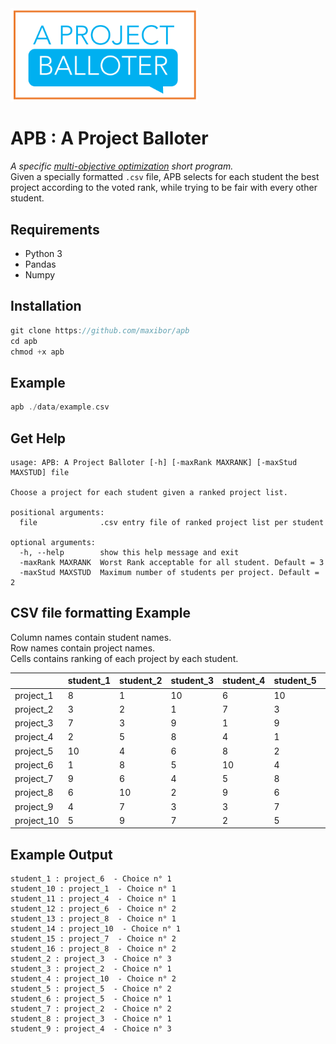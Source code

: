 <img src="./img/logo.png" width="300">

# APB : **A** **P**roject **B**alloter
*A specific [multi-objective optimization](https://en.wikipedia.org/wiki/Multi-objective_optimization) short program.*  
Given a specially formatted `.csv` file, APB selects for each student the best project according to the voted rank, while trying to be fair with every other student.


## Requirements
- Python 3
- Pandas
- Numpy

## Installation

```c
git clone https://github.com/maxibor/apb
cd apb
chmod +x apb
```

## Example

```c
apb ./data/example.csv
```

## Get Help

```
usage: APB: A Project Balloter [-h] [-maxRank MAXRANK] [-maxStud MAXSTUD] file

Choose a project for each student given a ranked project list.

positional arguments:
  file              .csv entry file of ranked project list per student

optional arguments:
  -h, --help        show this help message and exit
  -maxRank MAXRANK  Worst Rank acceptable for all student. Default = 3
  -maxStud MAXSTUD  Maximum number of students per project. Default = 2
```

## CSV file formatting Example
Column names contain student names.  
Row names contain project names.  
Cells contains ranking of each project by each student.

|            | student_1 | student_2 | student_3 | student_4 | student_5 | student_6 | student_7 | student_8 | student_9 | student_10 | student_11 | student_12 | student_13 | student_14 | student_15 | student_16 |
|------------|-----------|-----------|-----------|-----------|-----------|-----------|-----------|-----------|-----------|------------|------------|------------|------------|------------|------------|------------|
| project_1  | 8         | 1         | 10        | 6         | 10        | 4         | 8         | 2         | 1         | 1          | 10         | 8          | 7          | 2          | 6          | 10         |
| project_2  | 3         | 2         | 1         | 7         | 3         | 2         | 2         | 6         | 10        | 2          | 4          | 6          | 8          | 10         | 7          | 4          |
| project_3  | 7         | 3         | 9         | 1         | 9         | 9         | 3         | 1         | 4         | 9          | 7          | 1          | 4          | 6          | 1          | 1          |
| project_4  | 2         | 5         | 8         | 4         | 1         | 10        | 1         | 9         | 3         | 7          | 1          | 10         | 2          | 8          | 10         | 9          |
| project_5  | 10        | 4         | 6         | 8         | 2         | 1         | 10        | 5         | 7         | 3          | 2          | 4          | 9          | 4          | 4          | 5          |
| project_6  | 1         | 8         | 5         | 10        | 4         | 6         | 4         | 4         | 5         | 5          | 6          | 2          | 5          | 7          | 3          | 7          |
| project_7  | 9         | 6         | 4         | 5         | 8         | 5         | 5         | 8         | 2         | 4          | 5          | 7          | 10         | 3          | 2          | 3          |
| project_8  | 6         | 10        | 2         | 9         | 6         | 8         | 6         | 3         | 9         | 8          | 8          | 3          | 1          | 5          | 8          | 2          |
| project_9  | 4         | 7         | 3         | 3         | 7         | 7         | 9         | 7         | 8         | 10         | 9          | 9          | 3          | 9          | 9          | 8          |
| project_10 | 5         | 9         | 7         | 2         | 5         | 3         | 7         | 10        | 6         | 6          | 3          | 5          | 6          | 1          | 5          | 6          |

## Example Output

```
student_1 : project_6  - Choice n° 1
student_10 : project_1  - Choice n° 1
student_11 : project_4  - Choice n° 1
student_12 : project_6  - Choice n° 2
student_13 : project_8  - Choice n° 1
student_14 : project_10  - Choice n° 1
student_15 : project_7  - Choice n° 2
student_16 : project_8  - Choice n° 2
student_2 : project_3  - Choice n° 3
student_3 : project_2  - Choice n° 1
student_4 : project_10  - Choice n° 2
student_5 : project_5  - Choice n° 2
student_6 : project_5  - Choice n° 1
student_7 : project_2  - Choice n° 2
student_8 : project_3  - Choice n° 1
student_9 : project_4  - Choice n° 3
```
